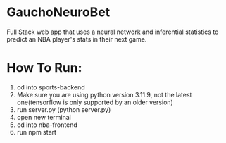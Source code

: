 # GauchoNeuroBet
Full Stack web app that uses a neural network and inferential statistics to predict an NBA player's stats in their next game.


# How To Run:
1. cd into sports-backend
2. Make sure you are using python version 3.11.9, not the latest one(tensorflow is only supported by an older version)
3. run server.py (python server.py)
4. open new terminal
5. cd into nba-frontend
6. run npm start
